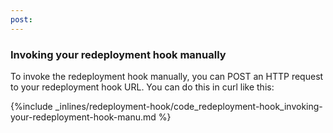```yaml
---
post: 
---
```


### Invoking your redeployment hook manually

To invoke the redeployment hook manually, you can POST an HTTP request to your redeployment hook URL. You can do this in curl like this:



{%include _inlines/redeployment-hook/code_redeployment-hook_invoking-your-redeployment-hook-manu.md %}






